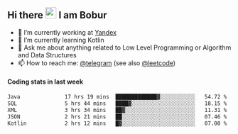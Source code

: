 ## Hi there <img src="https://media.giphy.com/media/hvRJCLFzcasrR4ia7z/giphy.gif" width="25px" height="25px"> I am Bobur

- 💼 I’m currently working at [Yandex](https://yandex.ru/)
- 🌱 I’m currently learning Kotlin
- 💬 Ask me about anything related to Low Level Programming or Algorithm and Data Structures
- 📫 How to reach me: [@telegram](https://t.me/octoant) (see also [@leetcode](https://leetcode.com/octoant/))    

#### Coding stats in last week

<!--START_SECTION:waka-->

```txt
Java              17 hrs 19 mins  █████████████▓░░░░░░░░░░░   54.72 %
SQL               5 hrs 44 mins   ████▓░░░░░░░░░░░░░░░░░░░░   18.15 %
XML               3 hrs 34 mins   ██▓░░░░░░░░░░░░░░░░░░░░░░   11.31 %
JSON              2 hrs 21 mins   ██░░░░░░░░░░░░░░░░░░░░░░░   07.46 %
Kotlin            2 hrs 12 mins   █▓░░░░░░░░░░░░░░░░░░░░░░░   07.00 %
```

<!--END_SECTION:waka-->
